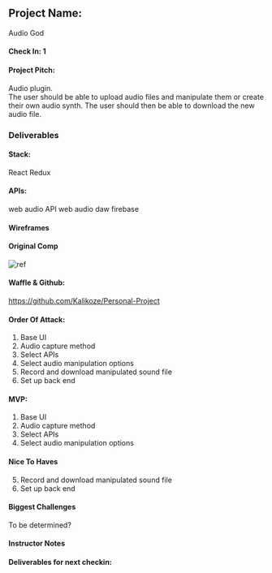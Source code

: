 ## Project Name:
Audio God

#### Check In: 1

#### Project Pitch:
Audio plugin.  
The user should be able to upload audio files and manipulate them or create their own audio synth.
The user should then be able to download the new audio file.

### Deliverables

#### Stack:
React
Redux

#### APIs:
web audio API
web audio daw
firebase

#### Wireframes

#### Original Comp
![ref](https://i.ytimg.com/vi/DuAQvgIvFH0/maxresdefault.jpg)

#### Waffle & Github:
https://github.com/Kalikoze/Personal-Project

#### Order Of Attack:
1. Base UI
2. Audio capture method
3. Select APIs
4. Select audio manipulation options
5. Record and download manipulated sound file
6. Set up back end

#### MVP:
1. Base UI
2. Audio capture method
3. Select APIs
4. Select audio manipulation options

#### Nice To Haves
5. Record and download manipulated sound file
6. Set up back end

#### Biggest Challenges
To be determined?

#### Instructor Notes

#### Deliverables for next checkin:
